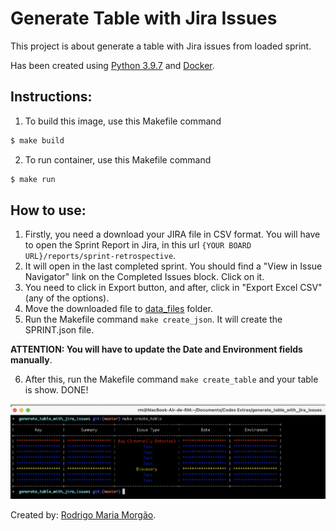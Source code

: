 # Generate Table with Jira Issues

This project is about generate a table with Jira issues from loaded sprint.

Has been created using [Python 3.9.7](https://www.python.org/downloads/release/python-397/) and [Docker](https://docs.docker.com/).

## Instructions:
1. To build this image, use this Makefile command
```bash
$ make build
```

2. To run container, use this Makefile command
```bash
$ make run
```

## How to use:
1. Firstly, you need a download your JIRA file in CSV format. You will have to open the Sprint Report in Jira, in this url `{YOUR BOARD URL}/reports/sprint-retrospective`.
2. It will open in the last completed sprint. You should find a "View in Issue Navigator" link on the Completed Issues block. Click on it.
3. You need to click in Export button, and after, click in "Export Excel CSV" (any of the options).
4. Move the downloaded file to [data_files](./data_files) folder.
5. Run the Makefile command `make create_json`. It will create the SPRINT.json file.

**ATTENTION: You will have to update the Date and Environment fields manually**.

6. After this, run the Makefile command `make create_table` and your table is show. DONE!

![](docs/printed_table.png)

Created by: [Rodrigo Maria Morgão](mailto:rodrigo@rodrigomaria.com.br).